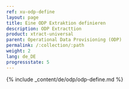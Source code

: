 ```yaml
---
ref: xu-odp-define
layout: page
title: Eine ODP Extraktion definieren
description: ODP Extracttion
product: xtract-universal
parent: Operational Data Provisioning (ODP)
permalink: /:collection/:path
weight: 2
lang: de_DE
progressstate: 5
---
```


{% include _content/de/odp/odp-define.md %}